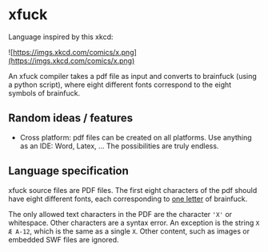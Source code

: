 # xfuck

Language inspired by this xkcd:

![https://imgs.xkcd.com/comics/x.png](https://imgs.xkcd.com/comics/x.png)

An xfuck compiler takes a pdf file as input and converts to brainfuck (using a python script), where eight different fonts correspond to the eight symbols of brainfuck.

## Random ideas / features

- Cross platform: pdf files can be created on all platforms. Use anything as an IDE: Word, Latex, ... The possibilities are truly endless.

## Language specification

xfuck source files are PDF files. The first eight characters of the pdf should have eight different fonts, each corresponding to [one letter](https://en.wikipedia.org/wiki/Brainfuck#Commands) of brainfuck.

The only allowed text characters in the PDF are the character `'X'` or whitespace. Other characters are a syntax error. An exception is the string `X Æ A-12`, which is the same as  a single `X`. Other content, such as images or embedded SWF files are ignored.
